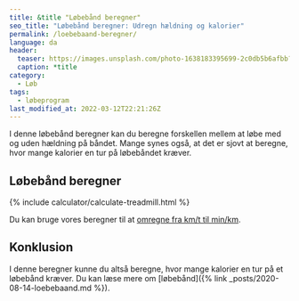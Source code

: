 ```yaml
---
title: &title "Løbebånd beregner"
seo_title: "Løbebånd beregner: Udregn hældning og kalorier"
permalink: /loebebaand-beregner/
language: da
header:
  teaser: https://images.unsplash.com/photo-1638183395699-2c0db5b6afbb?ixlib=rb-1.2.1&ixid=MnwxMjA3fDB8MHxwaG90by1wYWdlfHx8fGVufDB8fHx8&auto=format&fit=crop&h=300&w=400&q=10
  caption: *title
category:
  - Løb
tags:
  - løbeprogram
last_modified_at: 2022-03-12T22:21:26Z
---
```


I denne løbebånd beregner kan du beregne forskellen mellem at løbe med og uden hældning på båndet. Mange synes også, at det er sjovt at beregne, hvor mange kalorier en tur på løbebåndet kræver.

## Løbebånd beregner

{% include calculator/calculate-treadmill.html %}

Du kan bruge vores beregner til at [omregne fra km/t til min/km](/hastighed/).

## Konklusion

I denne beregner kunne du altså beregne, hvor mange kalorier en tur på et løbebånd kræver. Du kan læse mere om [løbebånd]({% link _posts/2020-08-14-loebebaand.md %}).
